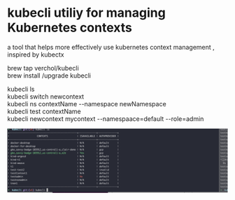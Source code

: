 
# kubecli utiliy for managing Kubernetes contexts

a tool that helps more effectively use kubernetes context management , inspired by kubectx 

brew tap verchol/kubecli</br>
brew install /upgrade kubecli</br>

kubecli ls </br>
kubecli switch newcontext</br>
kubecli ns contextName --namespace newNamespace</br>
kubecli test contextName</br>
kubecli newcontext mycontext --namespaace=default --role=admin </br>

![](readme/kubecli-ls.png)
 

